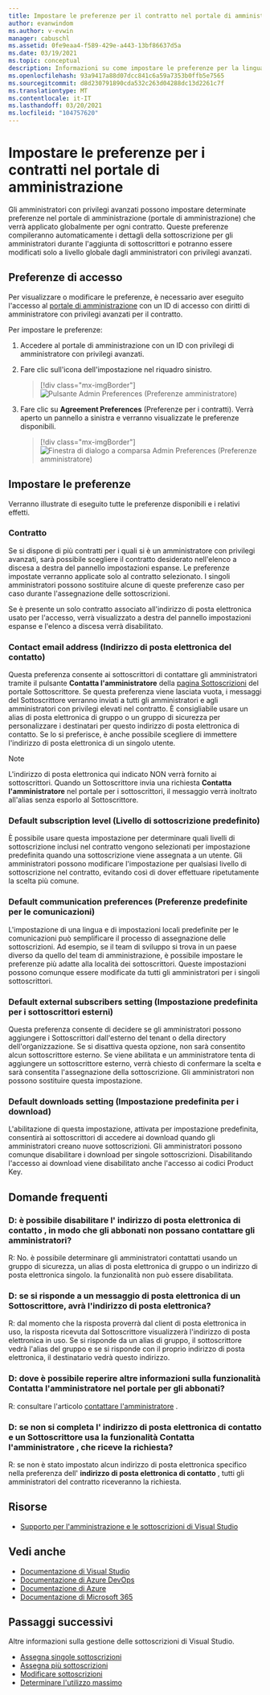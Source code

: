 ```yaml
---
title: Impostare le preferenze per il contratto nel portale di amministrazione
author: evanwindom
ms.author: v-evwin
manager: cabuschl
ms.assetid: 0fe9eaa4-f589-429e-a443-13bf86637d5a
ms.date: 03/19/2021
ms.topic: conceptual
description: Informazioni su come impostare le preferenze per la lingua, i contatti, il livello di sottoscrizione e altre opzioni nel portale di amministrazione
ms.openlocfilehash: 93a9417a88d07dcc841c6a59a7353b0ffb5e7565
ms.sourcegitcommit: d8d230791890cda532c263d04288dc13d2261c7f
ms.translationtype: MT
ms.contentlocale: it-IT
ms.lasthandoff: 03/20/2021
ms.locfileid: "104757620"
---
```

# <a name="set-preferences-for-your-agreements-in-the-administration-portal"></a>Impostare le preferenze per i contratti nel portale di amministrazione
Gli amministratori con privilegi avanzati possono impostare determinate preferenze nel portale di amministrazione (portale di amministrazione) che verrà applicato globalmente per ogni contratto.  Queste preferenze compileranno automaticamente i dettagli della sottoscrizione per gli amministratori durante l'aggiunta di sottoscrittori e potranno essere modificati solo a livello globale dagli amministratori con privilegi avanzati.  

## <a name="access-preferences"></a>Preferenze di accesso
Per visualizzare o modificare le preferenze, è necessario aver eseguito l'accesso al [portale di amministrazione](https://manage.visualstudio.com) con un ID di accesso con diritti di amministratore con privilegi avanzati per il contratto.  

Per impostare le preferenze:
1. Accedere al portale di amministrazione con un ID con privilegi di amministratore con privilegi avanzati.
2. Fare clic sull'icona dell'impostazione nel riquadro sinistro.
   > [!div class="mx-imgBorder"]
   > ![Pulsante Admin Preferences (Preferenze amministratore)](_img/admin-prefs/admin-prefs-button.png "Fare clic su Gestisci amministratori e quindi su Preferenze accordo per visualizzare le preferenze")

3. Fare clic su **Agreement Preferences** (Preferenze per i contratti).
Verrà aperto un pannello a sinistra e verranno visualizzate le preferenze disponibili. 

   > [!div class="mx-imgBorder"]
   > ![Finestra di dialogo a comparsa Admin Preferences (Preferenze amministratore)](_img/admin-prefs/admin-prefs-flyout.png "Imposta le preferenze e fai clic su Salva")

## <a name="set-your-preferences"></a>Impostare le preferenze
Verranno illustrate di eseguito tutte le preferenze disponibili e i relativi effetti. 

### <a name="agreement"></a>Contratto
Se si dispone di più contratti per i quali si è un amministratore con privilegi avanzati, sarà possibile scegliere il contratto desiderato nell'elenco a discesa a destra del pannello impostazioni espanse.  Le preferenze impostate verranno applicate solo al contratto selezionato.  I singoli amministratori possono sostituire alcune di queste preferenze caso per caso durante l'assegnazione delle sottoscrizioni. 

Se è presente un solo contratto associato all'indirizzo di posta elettronica usato per l'accesso, verrà visualizzato a destra del pannello impostazioni espanse e l'elenco a discesa verrà disabilitato. 

### <a name="contact-email-address"></a>Contact email address (Indirizzo di posta elettronica del contatto)
Questa preferenza consente ai sottoscrittori di contattare gli amministratori tramite il pulsante **Contatta l'amministratore** della [pagina Sottoscrizioni](https://my.visualstudio.com/subscriptions) del portale Sottoscrittore.  Se questa preferenza viene lasciata vuota, i messaggi del Sottoscrittore verranno inviati a tutti gli amministratori e agli amministratori con privilegi elevati nel contratto.  È consigliabile usare un alias di posta elettronica di gruppo o un gruppo di sicurezza per personalizzare i destinatari per questo indirizzo di posta elettronica di contatto. Se lo si preferisce, è anche possibile scegliere di immettere l'indirizzo di posta elettronica di un singolo utente.

> [!NOTE]
> L'indirizzo di posta elettronica qui indicato NON verrà fornito ai sottoscrittori.  Quando un Sottoscrittore invia una richiesta **Contatta l'amministratore** nel portale per i sottoscrittori, il messaggio verrà inoltrato all'alias senza esporlo al Sottoscrittore. 

### <a name="default-subscription-level"></a>Default subscription level (Livello di sottoscrizione predefinito)
È possibile usare questa impostazione per determinare quali livelli di sottoscrizione inclusi nel contratto vengono selezionati per impostazione predefinita quando una sottoscrizione viene assegnata a un utente.  Gli amministratori possono modificare l'impostazione per qualsiasi livello di sottoscrizione nel contratto, evitando così di dover effettuare ripetutamente la scelta più comune. 

### <a name="default-communication-preferences"></a>Default communication preferences (Preferenze predefinite per le comunicazioni)
L'impostazione di una lingua e di impostazioni locali predefinite per le comunicazioni può semplificare il processo di assegnazione delle sottoscrizioni.  Ad esempio, se il team di sviluppo si trova in un paese diverso da quello del team di amministrazione, è possibile impostare le preferenze più adatte alla località dei sottoscrittori. Queste impostazioni possono comunque essere modificate da tutti gli amministratori per i singoli sottoscrittori. 

### <a name="default-external-subscribers-setting"></a>Default external subscribers setting (Impostazione predefinita per i sottoscrittori esterni)
Questa preferenza consente di decidere se gli amministratori possono aggiungere i Sottoscrittori dall'esterno del tenant o della directory dell'organizzazione.  Se si disattiva questa opzione, non sarà consentito alcun sottoscrittore esterno.  Se viene abilitata e un amministratore tenta di aggiungere un sottoscrittore esterno, verrà chiesto di confermare la scelta e sarà consentita l'assegnazione della sottoscrizione. Gli amministratori non possono sostituire questa impostazione. 

### <a name="default-downloads-setting"></a>Default downloads setting (Impostazione predefinita per i download)
L'abilitazione di questa impostazione, attivata per impostazione predefinita, consentirà ai sottoscrittori di accedere ai download quando gli amministratori creano nuove sottoscrizioni.  Gli amministratori possono comunque disabilitare i download per singole sottoscrizioni.  Disabilitando l'accesso ai download viene disabilitato anche l'accesso ai codici Product Key.  


## <a name="frequently-asked-questions"></a>Domande frequenti
### <a name="q--can-i-disable-the-contact-email-address-so-subscribers-cannot-contact-admins"></a>D: è possibile disabilitare l' **indirizzo di posta elettronica di contatto** , in modo che gli abbonati non possano contattare gli amministratori?
R: No. è possibile determinare gli amministratori contattati usando un gruppo di sicurezza, un alias di posta elettronica di gruppo o un indirizzo di posta elettronica singolo. la funzionalità non può essere disabilitata.

### <a name="q-if-i-answer-a-subscribers-email-will-they-have-my-email-address"></a>D: se si risponde a un messaggio di posta elettronica di un Sottoscrittore, avrà l'indirizzo di posta elettronica?
R: dal momento che la risposta proverrà dal client di posta elettronica in uso, la risposta ricevuta dal Sottoscrittore visualizzerà l'indirizzo di posta elettronica in uso.  Se si risponde da un alias di gruppo, il sottoscrittore vedrà l'alias del gruppo  e se si risponde con il proprio indirizzo di posta elettronica, il destinatario vedrà questo indirizzo.  

### <a name="q-where-can-i-find-out-more-about-the-contact-my-admin-feature-in-the-subscriber-portal"></a>D: dove è possibile reperire altre informazioni sulla funzionalità **Contatta l'amministratore** nel portale per gli abbonati?
R: consultare l'articolo [contattare l'amministratore](contact-my-admin.md) . 

### <a name="q-if-we-dont-complete-the-contact-email-address-and-a-subscriber-uses-the-contact-my-admin-feature-who-receives-their-request"></a>D: se non si completa l' **indirizzo di posta elettronica di contatto** e un Sottoscrittore usa la funzionalità **Contatta l'amministratore** , che riceve la richiesta?
R: se non è stato impostato alcun indirizzo di posta elettronica specifico nella preferenza dell' **indirizzo di posta elettronica di contatto** , tutti gli amministratori del contratto riceveranno la richiesta. 

## <a name="resources"></a>Risorse
- [Supporto per l'amministrazione e le sottoscrizioni di Visual Studio](https://aka.ms/vsadminhelp)

## <a name="see-also"></a>Vedi anche
- [Documentazione di Visual Studio](/visualstudio/)
- [Documentazione di Azure DevOps](/azure/devops/)
- [Documentazione di Azure](/azure/)
- [Documentazione di Microsoft 365](/microsoft-365/)

## <a name="next-steps"></a>Passaggi successivi
Altre informazioni sulla gestione delle sottoscrizioni di Visual Studio.
- [Assegna singole sottoscrizioni](assign-license.md)
- [Assegna più sottoscrizioni](assign-license-bulk.md)
- [Modificare sottoscrizioni](edit-license.md)
- [Determinare l'utilizzo massimo](maximum-usage.md)